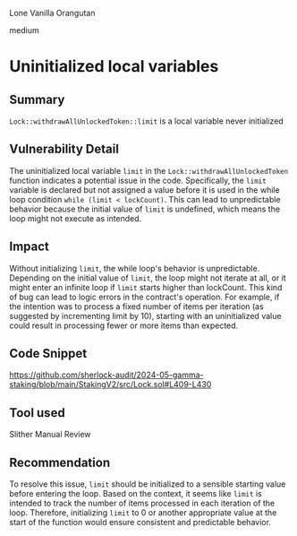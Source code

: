 Lone Vanilla Orangutan

medium

# Uninitialized local variables

## Summary
`Lock::withdrawAllUnlockedToken::limit` is a local variable never initialized

## Vulnerability Detail
The uninitialized local variable `limit` in the `Lock::withdrawAllUnlockedToken` function indicates a potential issue in the code. Specifically, the `limit` variable is declared but not assigned a value before it is used in the while loop condition `while (limit < lockCount)`. This can lead to unpredictable behavior because the initial value of `limit` is undefined, which means the loop might not execute as intended.

## Impact
Without initializing `limit`, the while loop's behavior is unpredictable. Depending on the initial value of `limit`, the loop might not iterate at all, or it might enter an infinite loop if `limit` starts higher than lockCount. This kind of bug can lead to logic errors in the contract's operation. For example, if the intention was to process a fixed number of items per iteration (as suggested by incrementing limit by 10), starting with an uninitialized value could result in processing fewer or more items than expected.


## Code Snippet
https://github.com/sherlock-audit/2024-05-gamma-staking/blob/main/StakingV2/src/Lock.sol#L409-L430

## Tool used
Slither
Manual Review

## Recommendation
To resolve this issue, `limit` should be initialized to a sensible starting value before entering the loop. Based on the context, it seems like `limit` is intended to track the number of items processed in each iteration of the loop. Therefore, initializing `limit` to 0 or another appropriate value at the start of the function would ensure consistent and predictable behavior.
